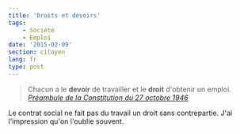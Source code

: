 ```yaml
---
title: 'Droits et devoirs'
tags:
    - Société
    - Emploi
date: '2015-02-09'
section: citoyen
lang: fr
type: post
---
```


> Chacun a le **devoir** de travailler et le **droit** d'obtenir un emploi.  
>   <cite>[Préambule de la Constitution du 27 octobre 1946](http://www.legifrance.gouv.fr/Droit-francais/Constitution/Preambule-de-la-Constitution-du-27-octobre-1946)</cite>

Le contrat social ne fait pas du travail un droit sans contrepartie. J'ai l'impression qu'on l'oublie souvent.
